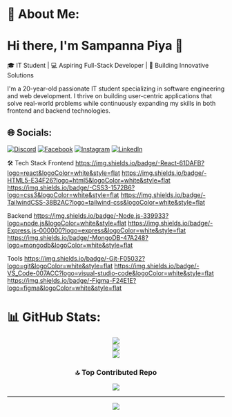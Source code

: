 # 💫 About Me:

# Hi there, I'm Sampanna Piya 👋

🎓 IT Student | 💻 Aspiring Full-Stack Developer | 🚀 Building Innovative Solutions

I'm a 20-year-old passionate IT student specializing in software engineering and web development. I thrive on building user-centric applications that solve real-world problems while continuously expanding my skills in both frontend and backend technologies.

## 🌐 Socials:
[![Discord](https://img.shields.io/badge/Discord-%237289DA.svg?logo=discord&logoColor=white)](https://discord.gg/PIYA#6036) 
[![Facebook](https://img.shields.io/badge/Facebook-%231877F2.svg?logo=Facebook&logoColor=white)](https://facebook.com/sampanna.piya) 
[![Instagram](https://img.shields.io/badge/Instagram-%23E4405F.svg?logo=Instagram&logoColor=white)](https://instagram.com/sampanna_piya) 
[![LinkedIn](https://img.shields.io/badge/LinkedIn-%230077B5.svg?logo=linkedin&logoColor=white)](https://linkedin.com/in/sampanna-piya) 

🛠️ Tech Stack
Frontend
https://img.shields.io/badge/-React-61DAFB?logo=react&logoColor=white&style=flat
https://img.shields.io/badge/-HTML5-E34F26?logo=html5&logoColor=white&style=flat
https://img.shields.io/badge/-CSS3-1572B6?logo=css3&logoColor=white&style=flat
https://img.shields.io/badge/-TailwindCSS-38B2AC?logo=tailwind-css&logoColor=white&style=flat

Backend
https://img.shields.io/badge/-Node.js-339933?logo=node.js&logoColor=white&style=flat
https://img.shields.io/badge/-Express.js-000000?logo=express&logoColor=white&style=flat
https://img.shields.io/badge/-MongoDB-47A248?logo=mongodb&logoColor=white&style=flat

Tools
https://img.shields.io/badge/-Git-F05032?logo=git&logoColor=white&style=flat
https://img.shields.io/badge/-VS_Code-007ACC?logo=visual-studio-code&logoColor=white&style=flat
https://img.shields.io/badge/-Figma-F24E1E?logo=figma&logoColor=white&style=flat
# 📊 GitHub Stats:

<div align="center">

![](https://github-readme-stats.vercel.app/api?username=sampanna17&theme=catppuccin_mocha&hide_border=false&include_all_commits=true&count_private=true)<br/>
![](https://github-readme-streak-stats.herokuapp.com/?user=sampanna17&theme=catppuccin_mocha&hide_border=false)<br/>
![](https://github-readme-stats.vercel.app/api/top-langs/?username=sampanna17&theme=catppuccin_mocha&hide_border=false&include_all_commits=true&count_private=true&layout=compact)

### 🔝 Top Contributed Repo
![](https://github-contributor-stats.vercel.app/api?username=sampanna17&limit=5&theme=catppuccin_mocha&combine_all_yearly_contributions=true)

---
[![](https://visitcount.itsvg.in/api?id=sampanna17&icon=0&color=12)](https://visitcount.itsvg.in)

</div>

